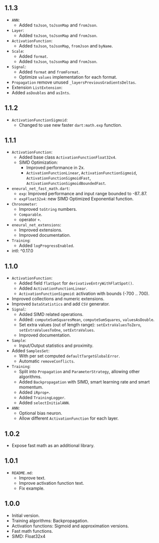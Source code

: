 ## 1.1.3

- `ANN`:
  - Added `toJson`, `toJsonMap` and `fromJson`.
- `Layer`:
  - Added `toJson`, `toJsonMap` and `fromJson`.
- `ActivationFunction`:
  - Added `toJson`, `toJsonMap`, `fromJson` and `byName`.
- `Scale`:
  - Added `format`.
  - Added `toJson`, `toJsonMap` and `fromJson`.
- `Signal`:
  - Added `format` and `fromFormat`.
  - Optimize `values` implementation for each format.
- `Propagation` remove unused `_layersPreviousGradientsDeltas`.
- Extension `ListExtension`:
 - Added `asDoubles` and `asInts`.

## 1.1.2

- `ActivationFunctionSigmoid`:
  - Changed to use new faster `dart:math.exp` function.

## 1.1.1

- `ActivationFunction`:
  - Added base class `ActivationFunctionFloat32x4`.
  - SIMD Optimization:
    - Improved performance in 2x.
    - `ActivationFunctionLinear`, `ActivationFunctionSigmoid`,
      `ActivationFunctionSigmoidFast`, `ActivationFunctionSigmoidBoundedFast`.
- `eneural_net_fast_math.dart`:
  - `exp`: Improved performance and input range bounded to -87..87.
  - `expFloat32x4`: new SIMD Optimized Exponential function.
- `Chronometer`:
  - Improved `toString` numbers.
  - `Comparable`.
  - operator `+`.
- `eneural_net_extensions`:
  - Improved extensions.
  - Improved documentation.
- `Training`:
  - Added `logProgressEnabled`.
- intl: ^0.17.0

## 1.1.0

- `ActivationFunction`:
  - Added field `flatSpot` for `derivativeEntryWithFlatSpot()`.
  - Added `ActivationFunctionLinear`.
  - `ActivationFunctionSigmoid`: activation with bounds (-700 .. 700).
- Improved collections and numeric extensions.
- Improved `DataStatistics` and add `CSV` generator.
- `Signal`:
  - Added SIMD related operations.
  - Added: `computeSumSquaresMean`, `computeSumSquares`, `valuesAsDouble`.
  - Set extra values (out of length range): `setExtraValuesToZero`, `setExtraValuesToOne`, `setExtraValues`.
  - Improved documentation.
- `Sample`:
  - Input/Output statistics and proximity.
- Added `SamplesSet`:
  - With per set computed `defaultTargetGlobalError`.
  - Automatic `removeConflicts`.
- `Training`:
  - Split into `Propagation` and `ParameterStrategy`, allowing other algorithms.
  - Added `Backpropagation` with SIMD, smart learning rate and smart momentum.
  - Added `iRprop+`.
  - Added `TrainingLogger`.
  - Added `selectInitialANN`.
- `ANN`:
  - Optional bias neuron.
  - Allow different `ActivationFunction` for each layer.

## 1.0.2

- Expose fast math as an additional library.

## 1.0.1

- `README.md`:
  - Improve text.
  - Improve activation function text.
  - Fix example.

## 1.0.0

- Initial version.
- Training algorithms: Backpropagation.
- Activation functions: Sigmoid and approximation versions.
- Fast math functions.
- SIMD: Float32x4
